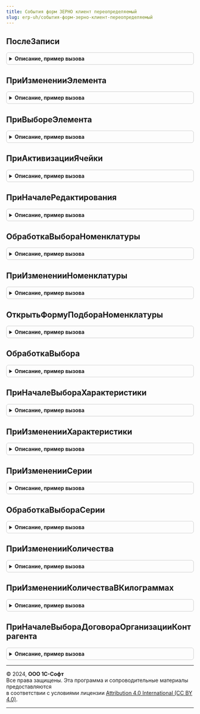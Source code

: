 ```yaml
---
title: События форм ЗЕРНО клиент переопределяемый
slug: erp-uh/события-форм-зерно-клиент-переопределяемый
---
```



## ПослеЗаписи
<details style="margin: 1em 0; padding: 0.5em; border: 1px solid #ccc; border-radius: 6px;">

<summary style="font-weight: bold; cursor: pointer;">Описание, пример вызова</summary>

```bsl

Процедура ПослеЗаписи(Форма, ПараметрыЗаписи) Экспорт
```

Пример вызова
```bsl
СобытияФормЗЕРНОКлиентПереопределяемый.ПослеЗаписи(Форма, ПараметрыЗаписи) 
```
</details>

## ПриИзмененииЭлемента
<details style="margin: 1em 0; padding: 0.5em; border: 1px solid #ccc; border-radius: 6px;">

<summary style="font-weight: bold; cursor: pointer;">Описание, пример вызова</summary>

```bsl

// Переопределяемая процедура, вызываемая из одноименного обработчика события элемента.
//
// Параметры:
//   Форма                   - ФормаКлиентскогоПриложения - форма, из которой происходит вызов процедуры.
//   Элемент                 - Произвольный     - элемент-источник события "При изменении"
//   ДополнительныеПараметры - Структура        - значения дополнительных параметров влияющих на обработку.
//
Процедура ПриИзмененииЭлемента(Форма, Элемент, ДополнительныеПараметры) Экспорт
```

Пример вызова
```bsl
СобытияФормЗЕРНОКлиентПереопределяемый.ПриИзмененииЭлемента(Форма, Элемент, ДополнительныеПараметры) 
```
</details>

## ПриВыбореЭлемента
<details style="margin: 1em 0; padding: 0.5em; border: 1px solid #ccc; border-radius: 6px;">

<summary style="font-weight: bold; cursor: pointer;">Описание, пример вызова</summary>

```bsl

// Переопределяемая процедура, вызываемая из одноименного обработчика события элемента.
//
Процедура ПриВыбореЭлемента(Форма, Элемент, ВыбраннаяСтрока, Поле, СтандартнаяОбработка, ДополнительныеПараметры = Неопределено) Экспорт
```

Пример вызова
```bsl
СобытияФормЗЕРНОКлиентПереопределяемый.ПриВыбореЭлемента(Форма, Элемент, ВыбраннаяСтрока, Поле, СтандартнаяОбработка, ДополнительныеПараметры);
```
</details>

## ПриАктивизацииЯчейки
<details style="margin: 1em 0; padding: 0.5em; border: 1px solid #ccc; border-radius: 6px;">

<summary style="font-weight: bold; cursor: pointer;">Описание, пример вызова</summary>

```bsl

// Переопределяемая процедура, вызываемая из одноименного обработчика события элемента.
//
Процедура ПриАктивизацииЯчейки(Форма, Элемент, ДополнительныеПараметры) Экспорт
```

Пример вызова
```bsl
СобытияФормЗЕРНОКлиентПереопределяемый.ПриАктивизацииЯчейки(Форма, Элемент, ДополнительныеПараметры) 
```
</details>

## ПриНачалеРедактирования
<details style="margin: 1em 0; padding: 0.5em; border: 1px solid #ccc; border-radius: 6px;">

<summary style="font-weight: bold; cursor: pointer;">Описание, пример вызова</summary>

```bsl

// Переопределяемая процедура, вызываемая из одноименного обработчика события элемента.
//
Процедура ПриНачалеРедактирования(Форма, Элемент, НоваяСтрока, Копирование, ДополнительныеПараметры) Экспорт
```

Пример вызова
```bsl
СобытияФормЗЕРНОКлиентПереопределяемый.ПриНачалеРедактирования(Форма, Элемент, НоваяСтрока, Копирование, ДополнительныеПараметры) 
```
</details>

## ОбработкаВыбораНоменклатуры
<details style="margin: 1em 0; padding: 0.5em; border: 1px solid #ccc; border-radius: 6px;">

<summary style="font-weight: bold; cursor: pointer;">Описание, пример вызова</summary>

```bsl

// Выполняется при обработке выбора. Требуется выделить и обработать событие выбора номенклатуры.
//
// Параметры:
//  ОповещениеПриЗавершении - ОписаниеОповещения - Метод формы, который обрабатывает событие выбора.
//  ВыбранноеЗначение       - ОпределяемыйТип.Номенклатура - Результат выбора.
//  ИсточникВыбора          - ФормаКлиентскогоПриложения - Форма, в которой произведен выбор.
Процедура ОбработкаВыбораНоменклатуры(ОповещениеПриЗавершении, ВыбранноеЗначение, ИсточникВыбора) Экспорт
```

Пример вызова
```bsl
СобытияФормЗЕРНОКлиентПереопределяемый.ОбработкаВыбораНоменклатуры(ОповещениеПриЗавершении, ВыбранноеЗначение, ИсточникВыбора) 
```
</details>

## ПриИзмененииНоменклатуры
<details style="margin: 1em 0; padding: 0.5em; border: 1px solid #ccc; border-radius: 6px;">

<summary style="font-weight: bold; cursor: pointer;">Описание, пример вызова</summary>

```bsl

// Выполняет действия при изменении номенклатуры в строке таблицы формы.
//
// Параметры:
//  Форма                  - ФормаКлиентскогоПриложения - форма, в которой произошло событие,
//  ТекущаяСтрока          - ДанныеФормыЭлементКоллекции - текущие данные редактируемой строки таблицы товаров,
//  КэшированныеЗначения   - Структура - сохраненные значения параметров, используемых при обработке,
//  ПараметрыУказанияСерий - ФиксированнаяСтруктура - параметры указаний серий формы
Процедура ПриИзмененииНоменклатуры(Форма, ТекущаяСтрока, КэшированныеЗначения, ПараметрыУказанияСерий = Неопределено) Экспорт
```

Пример вызова
```bsl
СобытияФормЗЕРНОКлиентПереопределяемый.ПриИзмененииНоменклатуры(Форма, ТекущаяСтрока, КэшированныеЗначения, ПараметрыУказанияСерий);
```
</details>

## ОткрытьФормуПодбораНоменклатуры
<details style="margin: 1em 0; padding: 0.5em; border: 1px solid #ccc; border-radius: 6px;">

<summary style="font-weight: bold; cursor: pointer;">Описание, пример вызова</summary>

```bsl

// Открывает форму подбора номенклатуры.
//
// Параметры:
//  Форма - ФормаКлиентскогоПриложения - форма, в которой вызывается команда открытия обработки подбора,
//  ОповещениеПриЗавершении - ОписаниеОповещения - процедура, вызываемая после закрытия формы подбора.
Процедура ОткрытьФормуПодбораНоменклатуры(Форма, ОповещениеПриЗавершении = Неопределено) Экспорт
```

Пример вызова
```bsl
СобытияФормЗЕРНОКлиентПереопределяемый.ОткрытьФормуПодбораНоменклатуры(Форма, ОповещениеПриЗавершении);
```
</details>

## ОбработкаВыбора
<details style="margin: 1em 0; padding: 0.5em; border: 1px solid #ccc; border-radius: 6px;">

<summary style="font-weight: bold; cursor: pointer;">Описание, пример вызова</summary>

```bsl

// Обрабатывает результат выбора в форму документа ЗЕРНО (например из формы подбора номенклатуры,
//   при использовании множественного выбора вместо закрытия формы подбора с общим результатом).
//
// Параметры:
//  Форма - ФормаКлиентскогоПриложения - форма, в которой вызывается команда открытия обработки сопоставления,
//  ВыбранноеЗначение - Произвольный - результат выбора.
//  ИсточникВыбора    - ФормаКлиентскогоПриложения - форма, в которой произведен выбор.
Процедура ОбработкаВыбора(Форма, ВыбранноеЗначение, ИсточникВыбора) Экспорт
```

Пример вызова
```bsl
СобытияФормЗЕРНОКлиентПереопределяемый.ОбработкаВыбора(Форма, ВыбранноеЗначение, ИсточникВыбора) 
```
</details>

## ПриНачалеВыбораХарактеристики
<details style="margin: 1em 0; padding: 0.5em; border: 1px solid #ccc; border-radius: 6px;">

<summary style="font-weight: bold; cursor: pointer;">Описание, пример вызова</summary>

```bsl

// Выполняется при начале выбора характеристики. Требуется определить и открыть форму выбора.
//
// Параметры:
//  Владелец     - ФормаКлиентскогоПриложения            - форма, в которой вызывается команда выбора характеристики.
//  ДанныеСтроки - ДанныеФормыЭлементКоллекции - текущие данные строки таблицы товаров откуда производится выбор.
//  СтандартнаяОбработка - Булево - Выключается в переопределении
//  ИмяКолонкиНоменклатура - Строка - имя колонки с данными номенклатуры.
//  Описание - ОписаниеОповещения - Вызывается при выборе значения в форме выбора.
//
Процедура ПриНачалеВыбораХарактеристики( Экспорт
```

Пример вызова
```bsl
СобытияФормЗЕРНОКлиентПереопределяемый.ПриНачалеВыбораХарактеристики();
```
</details>

## ПриИзмененииХарактеристики
<details style="margin: 1em 0; padding: 0.5em; border: 1px solid #ccc; border-radius: 6px;">

<summary style="font-weight: bold; cursor: pointer;">Описание, пример вызова</summary>

```bsl

// Выполняет действия при изменении характеристики номенклатуры в строке таблицы формы.
//
// Параметры:
//  Форма                - ФормаКлиентскогоПриложения - форма, в которой произошло событие,
//  ТекущаяСтрока        - ДанныеФормыЭлементКоллекции - текущие данные редактируемой строки таблицы товаров,
//  КэшированныеЗначения - Структура - сохраненные значения параметров, используемых при обработке,
Процедура ПриИзмененииХарактеристики(Форма, ТекущаяСтрока, КэшированныеЗначения) Экспорт
```

Пример вызова
```bsl
СобытияФормЗЕРНОКлиентПереопределяемый.ПриИзмененииХарактеристики(Форма, ТекущаяСтрока, КэшированныеЗначения) 
```
</details>

## ПриИзмененииСерии
<details style="margin: 1em 0; padding: 0.5em; border: 1px solid #ccc; border-radius: 6px;">

<summary style="font-weight: bold; cursor: pointer;">Описание, пример вызова</summary>

```bsl

// Выполняет действия при изменении серии номенклатуры в строке таблицы формы.
//
// Параметры:
//  Форма - ФормаКлиентскогоПриложения - форма, в которой произошло событие,
//  ТекущаяСтрока - ДанныеФормыЭлементКоллекции - строка таблицы товаров,
//  КэшированныеЗначения - Структура - сохраненные значения параметров, используемых при обработке,
//  ПараметрыУказанияСерий - ФиксированнаяСтруктура - параметры указаний серий формы
Процедура ПриИзмененииСерии(Форма, ТекущаяСтрока, КэшированныеЗначения, ПараметрыУказанияСерий) Экспорт
```

Пример вызова
```bsl
СобытияФормЗЕРНОКлиентПереопределяемый.ПриИзмененииСерии(Форма, ТекущаяСтрока, КэшированныеЗначения, ПараметрыУказанияСерий) 
```
</details>

## ОбработкаВыбораСерии
<details style="margin: 1em 0; padding: 0.5em; border: 1px solid #ccc; border-radius: 6px;">

<summary style="font-weight: bold; cursor: pointer;">Описание, пример вызова</summary>

```bsl

// Выполняется при обработке выбора. Требуется выделить и обработать событие выбора серии.
//
// Параметры:
//  Форма                  - ФормаКлиентскогоПриложения - Форма для которой требуется обработать событие выбора.
//  ВыбранноеЗначение      - ОпределяемыйТип.СерияНоменклатуры - результат выбора.
//  ИсточникВыбора         - ФормаКлиентскогоПриложения - Форма, в которой произведен выбор.
//  ПараметрыУказанияСерий - ФиксированнаяСтруктура - параметры указаний серий формы.
//  ТекущиеДанные          - Произвольный - текущие данные
Процедура ОбработкаВыбораСерии(Форма, ВыбранноеЗначение, ИсточникВыбора, ПараметрыУказанияСерий, ТекущиеДанные = Неопределено) Экспорт
```

Пример вызова
```bsl
СобытияФормЗЕРНОКлиентПереопределяемый.ОбработкаВыбораСерии(Форма, ВыбранноеЗначение, ИсточникВыбора, ПараметрыУказанияСерий, ТекущиеДанные);
```
</details>

## ПриИзмененииКоличества
<details style="margin: 1em 0; padding: 0.5em; border: 1px solid #ccc; border-radius: 6px;">

<summary style="font-weight: bold; cursor: pointer;">Описание, пример вызова</summary>

```bsl

// Выполняет действия при изменении подобранного количества (поле Количество) в строке таблицы формы.
//
// Параметры:
//  Форма - ФормаКлиентскогоПриложения - форма, в которой произошло событие,
//  ТекущаяСтрока - ДанныеФормыЭлементКоллекции - строка таблицы товаров,
//  ЕдиницаИзмеренияКилограмм - ОпределяемыйТип.Упаковка - единица измерения по классификатору "Килограмм",
//  КэшированныеЗначения - Структура - сохраненные значения параметров, используемых при обработке.
Процедура ПриИзмененииКоличества(Форма, ТекущаяСтрока, ЕдиницаИзмеренияКилограмм, КэшированныеЗначения) Экспорт
```

Пример вызова
```bsl
СобытияФормЗЕРНОКлиентПереопределяемый.ПриИзмененииКоличества(Форма, ТекущаяСтрока, ЕдиницаИзмеренияКилограмм, КэшированныеЗначения) 
```
</details>

## ПриИзмененииКоличестваВКилограммах
<details style="margin: 1em 0; padding: 0.5em; border: 1px solid #ccc; border-radius: 6px;">

<summary style="font-weight: bold; cursor: pointer;">Описание, пример вызова</summary>

```bsl

// Выполняет действия при изменении количества в килограммах (поле КоличествоЗЕРНО) в строке таблицы формы.
//
// Параметры:
//  Форма - ФормаКлиентскогоПриложения - форма, в которой произошло событие,
//  ТекущаяСтрока - ДанныеФормыЭлементКоллекции - строка таблицы товаров,
//  ЕдиницаИзмеренияКилограмм - ОпределяемыйТип.Упаковка - единица измерения по классификатору "Килограмм",
//  КэшированныеЗначения - Структура - сохраненные значения параметров, используемых при обработке.
Процедура ПриИзмененииКоличестваВКилограммах(Форма, ТекущаяСтрока, ЕдиницаИзмеренияКилограмм, КэшированныеЗначения) Экспорт
```

Пример вызова
```bsl
СобытияФормЗЕРНОКлиентПереопределяемый.ПриИзмененииКоличестваВКилограммах(Форма, ТекущаяСтрока, ЕдиницаИзмеренияКилограмм, КэшированныеЗначения) 
```
</details>

## ПриНачалеВыбораДоговораОрганизацииКонтрагента
<details style="margin: 1em 0; padding: 0.5em; border: 1px solid #ccc; border-radius: 6px;">

<summary style="font-weight: bold; cursor: pointer;">Описание, пример вызова</summary>

```bsl

// Выполняется при начале выбора договора ИС. Требуется определить и открыть форму выбора.
//
// Параметры:
//  Владелец     - ФормаКлиентскогоПриложения  - форма, в которой вызывается команда выбора договора.
//  ДанныеДоговора - Структура - данные договора хранения ЗЕРНО, для которого выбирается прикладной договор:
//  	Договор - ОпределеяемыйТип.ДоговорКонтрагентаИС - текущий договор.
//  	Контрагент - ОпределяемыйТип.ОрганизацияКонтрагентГосИС - организацияя/контрагент с которым заключен договор.
//  	Организация - ОпределеяемыйТип.Организация - организация владелец договора.
//  СтандартнаяОбработка - Булево - Выключается в переопределении
//  ОповещениеПриЗавершении - ОписаниеОповещения - Вызывается при выборе значения в форме выбора.
//
Процедура ПриНачалеВыбораДоговораОрганизацииКонтрагента(Владелец, ДанныеДоговора, СтандартнаяОбработка, ОповещениеПриЗавершении) Экспорт
```

Пример вызова
```bsl
СобытияФормЗЕРНОКлиентПереопределяемый.ПриНачалеВыбораДоговораОрганизацииКонтрагента(Владелец, ДанныеДоговора, СтандартнаяОбработка, ОповещениеПриЗавершении) 
```
</details>

---

© 2024, **ООО 1С-Софт**  
Все права защищены. Эта программа и сопроводительные материалы предоставляются  
в соответствии с условиями лицензии [Attribution 4.0 International (CC BY 4.0)](https://creativecommons.org/licenses/by/4.0/legalcode).

---
